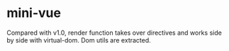 # mini-vue

Compared with v1.0, render function takes over directives and works side by side with virtual-dom. Dom utils are extracted.
